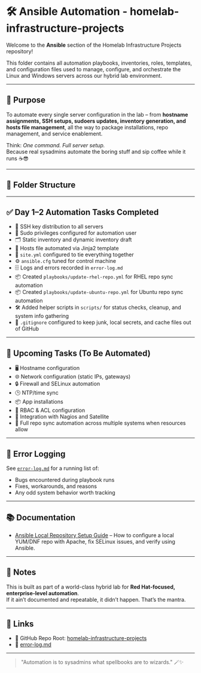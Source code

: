 # 🛠️ Ansible Automation - homelab-infrastructure-projects

Welcome to the **Ansible** section of the Homelab Infrastructure Projects repository!

This folder contains all automation playbooks, inventories, roles, templates, and configuration files used to manage, configure, and orchestrate the Linux and Windows servers across our hybrid lab environment.

---

## 🎯 Purpose

To automate every single server configuration in the lab – from **hostname assignments, SSH setups, sudoers updates, inventory generation, and hosts file management**, all the way to package installations, repo management, and service enablement.

Think: *One command. Full server setup.*  
Because real sysadmins automate the boring stuff and sip coffee while it runs ☕😎

---

## 📂 Folder Structure


---

## ✅ Day 1–2 Automation Tasks Completed

- 🔑 SSH key distribution to all servers
- 👑 Sudo privileges configured for automation user
- 🗂 Static inventory and dynamic inventory draft
- 📝 Hosts file automated via Jinja2 template
- 📜 `site.yml` configured to tie everything together
- ⚙️ `ansible.cfg` tuned for control machine
- 🗄 Logs and errors recorded in `error-log.md`
- 📦 Created `playbooks/update-rhel-repo.yml` for RHEL repo sync automation
- 📦 Created `playbooks/update-ubuntu-repo.yml` for Ubuntu repo sync automation
- 🛠 Added helper scripts in `scripts/` for status checks, cleanup, and system info gathering
- 🧹 `.gitignore` configured to keep junk, local secrets, and cache files out of GitHub

---

## 🚀 Upcoming Tasks (To Be Automated)

- 🖥 Hostname configuration  
- 🌐 Network configuration (static IPs, gateways)  
- 🔒 Firewall and SELinux automation  
- 🕒 NTP/time sync  
- 📦 App installations  
- 📜 RBAC & ACL configuration  
- 🔗 Integration with Nagios and Satellite  
- 🔄 Full repo sync automation across multiple systems when resources allow

---

## 🐞 Error Logging

See [`error-log.md`](./error-log.md) for a running list of:  
- Bugs encountered during playbook runs  
- Fixes, workarounds, and reasons  
- Any odd system behavior worth tracking  

---

## 📚 Documentation

- [Ansible Local Repository Setup Guide](./docs/ansible-local-repo-setup.md) – How to configure a local YUM/DNF repo with Apache, fix SELinux issues, and verify using Ansible.

---

## 📝 Notes

This is built as part of a world-class hybrid lab for **Red Hat-focused, enterprise-level automation**.  
If it ain’t documented and repeatable, it didn’t happen. That’s the mantra.

---

## 🔗 Links

- 📁 GitHub Repo Root: [homelab-infrastructure-projects](https://github.com/lummidizzle/homelab-infrastructure-projects)  
- 📄 [error-log.md](./error-log.md)  

---

> "Automation is to sysadmins what spellbooks are to wizards." 🪄✨

